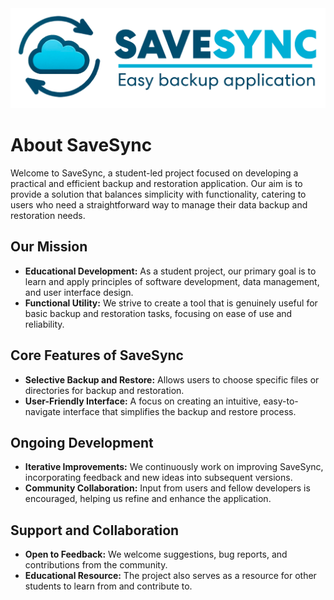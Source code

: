 <div align="center">
  <img src="../assets/logo-extented.png" width="600">
</div>

# About SaveSync

Welcome to SaveSync, a student-led project focused on developing a practical and efficient backup and restoration application. Our aim is to provide a solution that balances simplicity with functionality, catering to users who need a straightforward way to manage their data backup and restoration needs.

## Our Mission

- __Educational Development:__ As a student project, our primary goal is to learn and apply principles of software development, data management, and user interface design.
- __Functional Utility:__ We strive to create a tool that is genuinely useful for basic backup and restoration tasks, focusing on ease of use and reliability.

## Core Features of SaveSync

- __Selective Backup and Restore:__ Allows users to choose specific files or directories for backup and restoration.
- __User-Friendly Interface:__ A focus on creating an intuitive, easy-to-navigate interface that simplifies the backup and restore process.

## Ongoing Development

- __Iterative Improvements:__ We continuously work on improving SaveSync, incorporating feedback and new ideas into subsequent versions.
- __Community Collaboration:__ Input from users and fellow developers is encouraged, helping us refine and enhance the application.

## Support and Collaboration

- __Open to Feedback:__ We welcome suggestions, bug reports, and contributions from the community.
- __Educational Resource:__ The project also serves as a resource for other students to learn from and contribute to.
